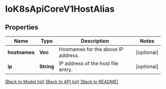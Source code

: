 # IoK8sApiCoreV1HostAlias

## Properties
Name | Type | Description | Notes
------------ | ------------- | ------------- | -------------
**hostnames** | **Vec<String>** | Hostnames for the above IP address. | [optional] 
**ip** | **String** | IP address of the host file entry. | [optional] 

[[Back to Model list]](../README.md#documentation-for-models) [[Back to API list]](../README.md#documentation-for-api-endpoints) [[Back to README]](../README.md)


